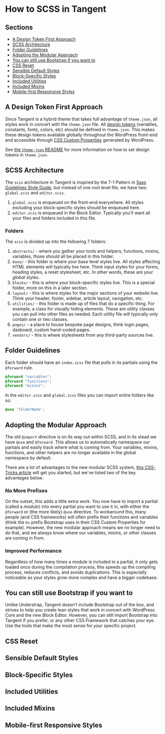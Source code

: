 How to SCSS in Tangent  <!-- omit in toc -->
======================

## Sections  <!-- omit in toc -->
- [A Design Token First Approach](#a-design-token-first-approach)
- [SCSS Architecture](#scss-architecture)
- [Folder Guidelines](#folder-guidelines)
- [Adopting the Modular Approach](#adopting-the-modular-approach)
- [You can still use Bootstrap if you want to](#you-can-still-use-bootstrap-if-you-want-to)
- [CSS Reset](#css-reset)
- [Sensible Default Styles](#sensible-default-styles)
- [Block-Specific Styles](#block-specific-styles)
- [Included Utilities](#included-utilities)
- [Included Mixins](#included-mixins)
- [Mobile-first Responsive Styles](#mobile-first-responsive-styles)


## A Design Token First Approach

Since Tangent is a hybrid theme that takes full advantage of `theme.json`, all styles work in concert with the `theme.json` file. All [design tokens](https://piccalil.li/tutorial/what-are-design-tokens/) (variables, constants, fonts, colors, etc) should be defined in `theme.json`. This makes these design tokens available globally throughout the WordPress front-end and accessible through [CSS Custom Properties](https://developer.mozilla.org/en-US/docs/Web/CSS/Using_CSS_custom_properties) generated by WordPress.

See [the `theme-json` README](../theme-json/README.md) for more information on how to set design tokens in `theme.json`.

## SCSS Architecture

The `scss` architecture in Tangent is inspired by the 7-1 Pattern in [Sass Guidelines Style Guide](https://sass-guidelin.es/), but instead of one root level file, we have two: `global.scss` and `editor.scss`.

1. `global.scss` is enqueued on the front-end everywhere. All styles excluding your block-specific styles should be enqueued here.
2. `editor.scss` is enqueued in the Block Editor. Typically you'll want all your files and folders included in this file.

### Folders <!-- omit in toc -->

The `scss` is divided up into the following 7 folders:

1. `abstracts/` - where you gather your tools and helpers; functions, mixins, variables, those should all be placed in this folder.
2. `base/` - this folder is where your base level styles live. All styles affecting HTML elements will typically live here. Think input styles for your forms, heading styles, a reset stylesheet, etc. In other words, these are your _global_ styles.
3. `blocks/` - this is where your block-specific styles live. This is a special folder, more on this in a later section.
4. `layout/` - this is where styles for the major sections of your website live. Think your header, footer, sidebar, article layout, navigation, etc.
5. `utilities/` - this folder is made up of files that do a specific thing. For example, a class for visually hiding elements. These are utility classes you can pull into other files as needed. Each utility file will typically only contain one or two classes.
6. `pages/` - a place to house bespoke page designs, think login pages, dasboard, custom hand-coded pages.
7. `vendors/` - this is where stylesheets from any third-party sources live.

## Folder Guidelines

Each folder should have an `index.scss` file that pulls in its partials using the `@forward` rule.

```scss
@forward "variables";
@forward "functions";
@forward "mixins";
```

In the `editor.scss` and `global.scss` files you can import entire folders like so:

```scss
@use 'folderName';
```

## Adopting the Modular Approach

The old `@import` directive is on its way out within SCSS, and in its stead we have `@use` and `@forward`. This allows us to automatically namespace our partials and easily track where what is coming from. Your variables, mixins, functions, and other helpers are no longer available in the global namespace by default.

There are a lot of advantages to the new modular SCSS system, [this CSS-Tricks article](https://css-tricks.com/introducing-sass-modules/) will get you started, but we've listed two of the key advantages below.

### No More Prefixes <!-- omit in toc -->

On the outset, this adds a little extra work. You now have to import a partial (called a _module_) into every partial you want to use it in, with either the `@forward` or (the more likely) `@use` directive. To workaround this, many people (and CSS frameworks) will often prefix their functions and variables (think the `bs` prefix Bootstrap uses in their CSS Custom Properties for example). However, the new modular approach means we no longer need to do that, and we always know where our variables, mixins, or other classes are coming in from.

### Improved Performance <!-- omit in toc -->

Regardless of how many times a module is included in a partial, it only gets loaded _once_ during the compilation process, this speeds up the compiling process, reduces conflicts, and avoids duplications. This is especially noticeable as your styles grow more complex and have a bigger codebase.

## You can still use Bootstrap if you want to

Unlike Understrap, Tangent doesn't include Bootstrap out of the box, and strives to help you create lean styles that work in concert with WordPress Core and the new Block Editor. However, you can still import Bootstrap into Tangent if you prefer, or any other CSS Framework that catches your eye. Use the tools that make the most sense for your specific project.

## CSS Reset

## Sensible Default Styles

## Block-Specific Styles

## Included Utilities

## Included Mixins
## Mobile-first Responsive Styles
